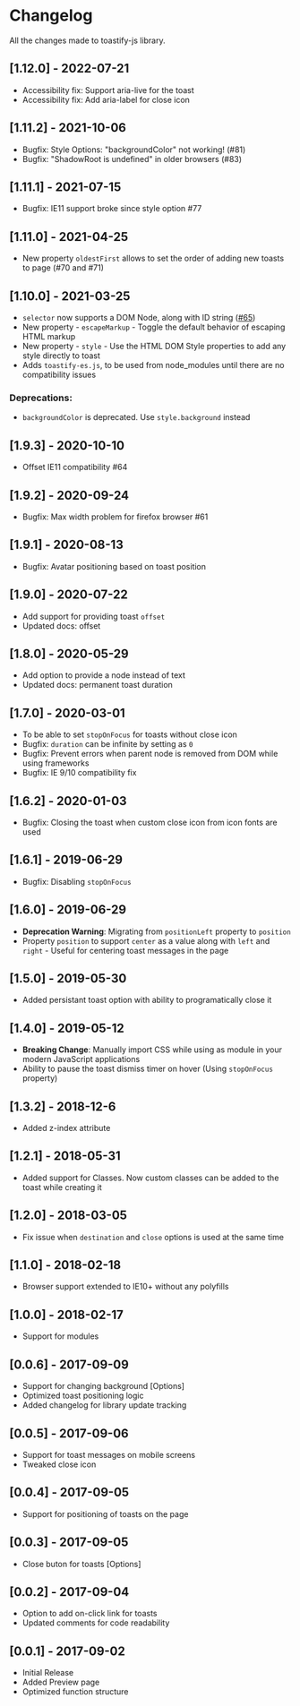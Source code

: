 # Changelog

All the changes made to toastify-js library.

## [1.12.0] - 2022-07-21

* Accessibility fix: Support aria-live for the toast
* Accessibility fix: Add aria-label for close icon

## [1.11.2] - 2021-10-06

* Bugfix: Style Options: "backgroundColor" not working! (#81)
* Bugfix: "ShadowRoot is undefined" in older browsers (#83)

## [1.11.1] - 2021-07-15

* Bugfix: IE11 support broke since style option #77

## [1.11.0] - 2021-04-25

* New property `oldestFirst` allows to set the order of adding new toasts to page (#70 and #71)

## [1.10.0] - 2021-03-25

* `selector` now supports a DOM Node, along with ID string ([#65](https://github.com/apvarun/toastify-js/pull/65))
* New property - `escapeMarkup` - Toggle the default behavior of escaping HTML markup
* New property - `style` - Use the HTML DOM Style properties to add any style directly to toast
* Adds `toastify-es.js`, to be used from node_modules until there are no compatibility issues

### Deprecations:

* `backgroundColor` is deprecated. Use `style.background` instead

## [1.9.3] - 2020-10-10

* Offset IE11 compatibility #64

## [1.9.2] - 2020-09-24

* Bugfix: Max width problem for firefox browser #61

## [1.9.1] - 2020-08-13

* Bugfix: Avatar positioning based on toast position

## [1.9.0] - 2020-07-22

* Add support for providing toast `offset`
* Updated docs: offset 

## [1.8.0] - 2020-05-29

* Add option to provide a node instead of text
* Updated docs: permanent toast duration 

## [1.7.0] - 2020-03-01

* To be able to set `stopOnFocus` for toasts without close icon
* Bugfix: `duration` can be infinite by setting as `0`
* Bugfix: Prevent errors when parent node is removed from DOM while using frameworks
* Bugfix: IE 9/10 compatibility fix

## [1.6.2] - 2020-01-03

* Bugfix: Closing the toast when custom close icon from icon fonts are used

## [1.6.1] - 2019-06-29

* Bugfix: Disabling `stopOnFocus`

## [1.6.0] - 2019-06-29

* **Deprecation Warning**: Migrating from `positionLeft` property to `position`
* Property `position` to support `center` as a value along with `left` and `right` - Useful for centering toast messages in the page

## [1.5.0] - 2019-05-30

* Added persistant toast option with ability to programatically close it

## [1.4.0] - 2019-05-12

* **Breaking Change**: Manually import CSS while using as module in your modern JavaScript applications
* Ability to pause the toast dismiss timer on hover (Using `stopOnFocus` property)

## [1.3.2] - 2018-12-6

* Added z-index attribute

## [1.2.1] - 2018-05-31

* Added support for Classes. Now custom classes can be added to the toast while creating it

## [1.2.0] - 2018-03-05

* Fix issue when `destination` and `close` options is used at the same time

## [1.1.0] - 2018-02-18

* Browser support extended to IE10+ without any polyfills

## [1.0.0] - 2018-02-17

* Support for modules

## [0.0.6] - 2017-09-09

* Support for changing background [Options]
* Optimized toast positioning logic
* Added changelog for library update tracking

## [0.0.5] - 2017-09-06

* Support for toast messages on mobile screens
* Tweaked close icon

## [0.0.4] - 2017-09-05

* Support for positioning of toasts on the page

## [0.0.3] - 2017-09-05

* Close buton for toasts [Options]

## [0.0.2] - 2017-09-04

* Option to add on-click link for toasts
* Updated comments for code readability

## [0.0.1] - 2017-09-02

* Initial Release
* Added Preview page
* Optimized function structure
